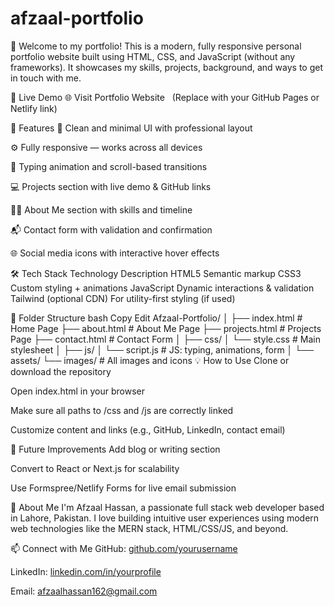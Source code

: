 # afzaal-portfolio
👋 Welcome to my portfolio!
This is a modern, fully responsive personal portfolio website built using HTML, CSS, and JavaScript (without any frameworks). It showcases my skills, projects, background, and ways to get in touch with me.

🔗 Live Demo
🌐 Visit Portfolio Website   (Replace with your GitHub Pages or Netlify link)

📌 Features
💼 Clean and minimal UI with professional layout

⚙️ Fully responsive — works across all devices

🧠 Typing animation and scroll-based transitions

💻 Projects section with live demo & GitHub links

👨‍🎓 About Me section with skills and timeline

📬 Contact form with validation and confirmation

🌐 Social media icons with interactive hover effects

🛠️ Tech Stack
Technology	Description
HTML5	Semantic markup
CSS3	Custom styling + animations
JavaScript	Dynamic interactions & validation
Tailwind (optional CDN)	For utility-first styling (if used)

📂 Folder Structure
bash
Copy
Edit
Afzaal-Portfolio/
│
├── index.html            # Home Page
├── about.html            # About Me Page
├── projects.html         # Projects Page
├── contact.html          # Contact Form
│
├── css/
│   └── style.css         # Main stylesheet
│
├── js/
│   └── script.js         # JS: typing, animations, form
│
└── assets/
    └── images/           # All images and icons
💡 How to Use
Clone or download the repository

Open index.html in your browser

Make sure all paths to /css and /js are correctly linked

Customize content and links (e.g., GitHub, LinkedIn, contact email)

🚀 Future Improvements
Add blog or writing section

Convert to React or Next.js for scalability

Use Formspree/Netlify Forms for live email submission

👤 About Me
I'm Afzaal Hassan, a passionate full stack web developer based in Lahore, Pakistan. I love building intuitive user experiences using modern web technologies like the MERN stack, HTML/CSS/JS, and beyond.

📫 Connect with Me
GitHub: [github.com/yourusername](https://github.com/Afzaal162)

LinkedIn: [linkedin.com/in/yourprofile](https://www.linkedin.com/in/afzaalhassan/)

Email: afzaalhassan162@gmail.com
